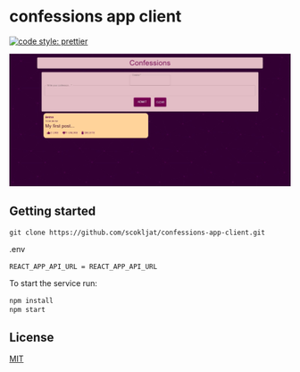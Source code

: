 # confessions app client

[![code style: prettier](https://img.shields.io/badge/code_style-prettier-ff69b4.svg?style=flat-square)](https://github.com/prettier/prettier)

![Screenshot](images/screenshot.jpg)

## Getting started

```
git clone https://github.com/scokljat/confessions-app-client.git
```

.env

    REACT_APP_API_URL = REACT_APP_API_URL

To start the service run:

```
npm install
npm start
```

## License

[MIT](LICENSE)
